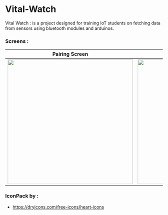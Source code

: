 # Vital-Watch

Vital Watch : is a project designed for training IoT students on fetching data from sensors using bluetooth modules and arduinos.

### Screens : 
| Pairing Screen  | Vitals Screen  |
|-------|-------|
| <img src="https://user-images.githubusercontent.com/60224159/154149171-9fd2f429-418f-45b4-b211-1afa25577943.png" width="400"> | <img src="https://user-images.githubusercontent.com/60224159/154148992-bc481e3b-8fc1-4d89-908a-47ff49111499.png" width="400"> |

### IconPack by : 
- https://dryicons.com/free-icons/heart-icons




